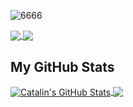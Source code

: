 ![6666](https://user-images.githubusercontent.com/64210341/97890130-d7725a80-1d35-11eb-8e10-f0faeb44d4a6.png)


<a href="https://github.com/mrzalais/birdboard">
  <img align="center" src="https://github-readme-stats.vercel.app/api/pin/?username=mrzalais&repo=birdboard" />
 </a>
 
<a href="https://github.com/mrzalais/Video-game-aggregator">
  <img align="center" src="https://github-readme-stats.vercel.app/api/pin/?username=mrzalais&repo=Video-game-aggregator" />
</a>


<h2>My GitHub Stats</h2>

<a href="https://github.com/mrzalais/mrzalais">
  <img align="center" src="https://github-readme-stats.vercel.app/api?username=mrzalais&theme=synthwave" alt="Catalin's GitHub Stats" />
</a>

<a href="https://github.com/mrzalais/mrzalais">
  <img align="center" src="https://github-readme-stats.vercel.app/api/top-langs/?username=mrzalais&theme=synthwave"  />
</a>
